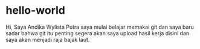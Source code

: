 # hello-world

Hi, Saya Andika Wylista Putra saya mulai belajar memakai git dan saya baru sadar bahwa git itu penting segera akan saya upload hasil kerja disini dan saya akan menjadi raja bajak laut. 
